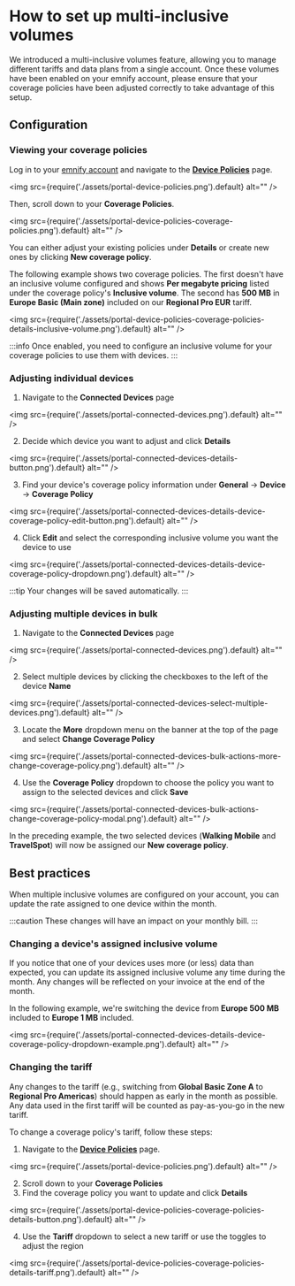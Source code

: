 # How to set up multi-inclusive volumes

We introduced a multi-inclusive volumes feature, allowing you to manage different tariffs and data plans from a single account. 
Once these volumes have been enabled on your emnify account, please ensure that your coverage policies have been adjusted correctly to take advantage of this setup.

## Configuration

### Viewing your coverage policies

Log in to your [emnify account](https://portal.emnify.com/sign) and navigate to the [**Device Policies**](https://portal.emnify.com/device-policies) page.

<img
  src={require('./assets/portal-device-policies.png').default}
  alt=""
/>

Then, scroll down to your **Coverage Policies**.

<img
  src={require('./assets/portal-device-policies-coverage-policies.png').default}
  alt=""
/>

You can either adjust your existing policies under **Details** or create new ones by clicking **New coverage policy**. 

The following example shows two coverage policies. 
The first doesn't have an inclusive volume configured and shows **Per megabyte pricing** listed under the coverage policy's **Inclusive volume**. 
The second has **500 MB** in **Europe Basic (Main zone)** included on our **Regional Pro EUR** tariff.

<img
  src={require('./assets/portal-device-policies-coverage-policies-details-inclusive-volume.png').default}
  alt=""
/>

:::info
Once enabled, you need to configure an inclusive volume for your coverage policies to use them with devices.
:::

### Adjusting individual devices 

1. Navigate to the **Connected Devices** page

<img
  src={require('./assets/portal-connected-devices.png').default}
  alt=""
/>

2. Decide which device you want to adjust and click **Details**

<img
  src={require('./assets/portal-connected-devices-details-button.png').default}
  alt=""
/>

3. Find your device's coverage policy information under **General** → **Device** → **Coverage Policy**

<img
  src={require('./assets/portal-connected-devices-details-device-coverage-policy-edit-button.png').default}
  alt=""
/>

4. Click **Edit** and select the corresponding inclusive volume you want the device to use

<img
  src={require('./assets/portal-connected-devices-details-device-coverage-policy-dropdown.png').default}
  alt=""
/>

:::tip
Your changes will be saved automatically.
:::

### Adjusting multiple devices in bulk  

1. Navigate to the **Connected Devices** page

<img
  src={require('./assets/portal-connected-devices.png').default}
  alt=""
/>

2. Select multiple devices by clicking the checkboxes to the left of the device **Name**

<img
  src={require('./assets/portal-connected-devices-select-multiple-devices.png').default}
  alt=""
/>

3. Locate the **More** dropdown menu on the banner at the top of the page and select **Change Coverage Policy**

<img
  src={require('./assets/portal-connected-devices-bulk-actions-more-change-coverage-policy.png').default}
  alt=""
/>

4. Use the **Coverage Policy** dropdown to choose the policy you want to assign to the selected devices and click **Save**

<img
  src={require('./assets/portal-connected-devices-bulk-actions-change-coverage-policy-modal.png').default}
  alt=""
/>

In the preceding example, the two selected devices (**Walking Mobile** and **TravelSpot**) will now be assigned our **New coverage policy**.

## Best practices

When multiple inclusive volumes are configured on your account, you can update the rate assigned to one device within the month. 

:::caution
These changes will have an impact on your monthly bill.
:::

### Changing a device's assigned inclusive volume

If you notice that one of your devices uses more (or less) data than expected, you can update its assigned inclusive volume any time during the month. 
Any changes will be reflected on your invoice at the end of the month.

In the following example, we're switching the device from **Europe 500 MB** included to **Europe 1 MB** included.

<img
  src={require('./assets/portal-connected-devices-details-device-coverage-policy-dropdown-example.png').default}
  alt=""
/>

### Changing the tariff

Any changes to the tariff (e.g., switching from **Global Basic Zone A** to **Regional Pro Americas**) should happen as early in the month as possible. 
Any data used in the first tariff will be counted as pay-as-you-go in the new tariff.

To change a coverage policy's tariff, follow these steps:

1. Navigate to the [**Device Policies**](https://portal.emnify.com/device-policies) page.

<img
  src={require('./assets/portal-device-policies.png').default}
  alt=""
/>

2. Scroll down to your **Coverage Policies**
3. Find the coverage policy you want to update and click **Details**

<img
  src={require('./assets/portal-device-policies-coverage-policies-details-button.png').default}
  alt=""
/>

4. Use the **Tariff** dropdown to select a new tariff or use the toggles to adjust the region

<img
  src={require('./assets/portal-device-policies-coverage-policies-details-tariff.png').default}
  alt=""
/>
